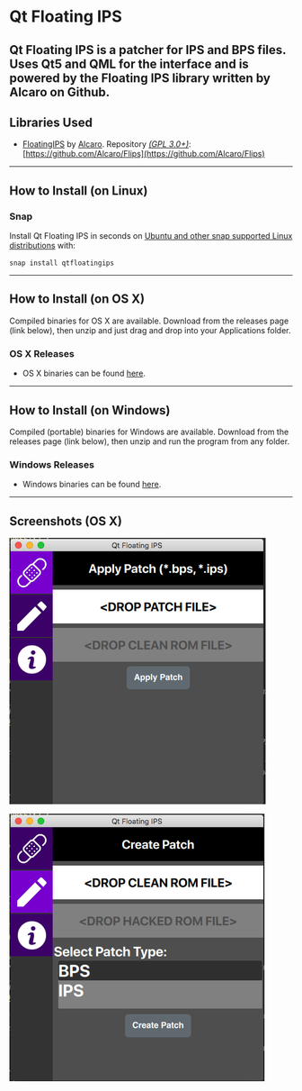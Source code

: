 # Qt Floating IPS
Qt Floating IPS is a patcher for IPS and BPS files. Uses Qt5 and QML for the interface and is powered by the Floating IPS library written by Alcaro on Github.
---
## Libraries Used
+ [FloatingIPS](https://github.com/Alcaro/Flips) by [Alcaro](https://github.com/Alcaro). Repository [*(GPL 3.0+)*](https://raw.githubusercontent.com/Alcaro/Flips/master/COPYING.gpl3): [https://github.com/Alcaro/Flips](https://github.com/Alcaro/Flips)
---
## How to Install (on Linux)
### Snap

Install Qt Floating IPS in seconds on [Ubuntu and other snap supported Linux 
distributions](https://snapcraft.io/docs/core/install) with:

    snap install qtfloatingips

---
## How to Install (on OS X)
Compiled binaries for OS X are available. Download from the releases page (link below), then unzip and just drag and drop into your Applications folder.

### OS X Releases
+ OS X binaries can be found [here](https://github.com/covarianttensor/Flips/releases/tag/1.0).
---
## How to Install (on Windows)
Compiled (portable) binaries for Windows are available. Download from the releases page (link below), then unzip and run the program from any folder.

### Windows Releases
+ Windows binaries can be found [here](https://github.com/covarianttensor/Flips/releases/tag/1.0).
---

## Screenshots (OS X)
![Alt text](/docs/sc1.png?raw=true "Running on OS X")

![Alt text](/docs/sc2.png?raw=true "Running on OS X")
